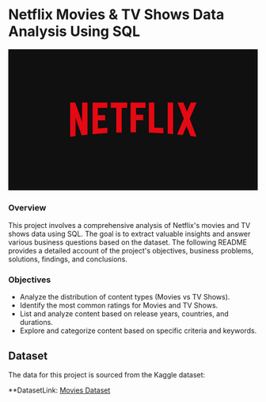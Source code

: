 # Netflix Movies & TV Shows Data Analysis Using SQL
![Netflix Logo](https://github.com/NandhuKrisz/netflix_sql_project/blob/main/netflix_logo.jpg)

### Overview
This project involves a comprehensive analysis of Netflix's movies and TV shows data using SQL. The goal is to extract valuable insights and answer various business questions based on the dataset. The following README provides a detailed account of the project's objectives, business problems, solutions, findings, and conclusions.

### Objectives
- Analyze the distribution of content types (Movies vs TV Shows).
- Identify the most common ratings for Movies and TV Shows.
- List and analyze content based on release years, countries, and durations.
- Explore and categorize content based on specific criteria and keywords.

## Dataset

The data for this project is sourced from the Kaggle dataset:

**DatasetLink: [Movies Dataset](https://www.kaggle.com/datasets/shivamb/netflix-shows?resource=download)

